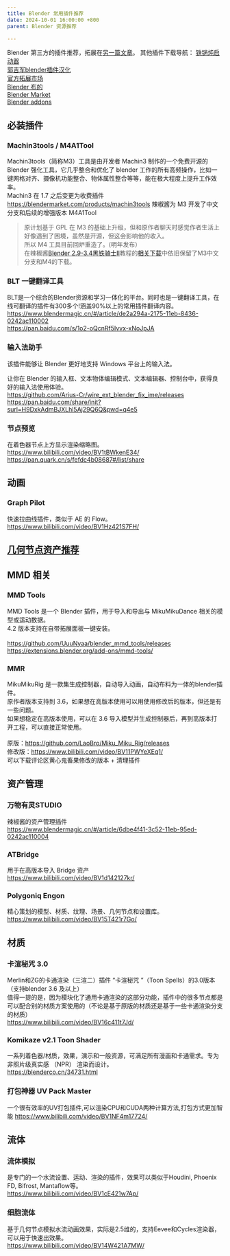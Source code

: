 ```yaml
---
title: Blender 常用插件推荐
date: 2024-10-01 16:00:00 +800
parent: Blender 资源推荐

---
```


Blender 第三方的插件推荐，拓展在[另一篇文章](https://www.cashewteam.top/posts/blender-extensions/)。
其他插件下载导航：
[铁锅炖启动器](https://shimo.im/docs/B1AwdxZewWhjwe3m/read)<br />
[郭吉军blender插件汉化](https://space.bilibili.com/454791153/video)<br />
[官方拓展市场](https://extensions.blender.org/)<br />
[Blender 布的](https://blenderco.cn/plugins)<br />
[Blender Market](https://blendermarket.com/categories/addons)<br />
[Blender addons](https://blender-addons.org/)<br />

## **必装插件**
### Machin3tools / M4A1Tool
Machin3tools（简称M3）工具是由开发者 Machin3 制作的一个免费开源的 Blender 强化工具，它几乎整合和优化了 blender 工作的所有高频操作，比如一键网格对齐、摄像机功能整合、物体属性整合等等，能在极大程度上提升工作效率。<br />
Machin3 在 1.7 之后变更为收费插件<https://blendermarket.com/products/machin3tools>
辣椒酱为 M3 开发了中文分支和后续的增强版本 M4A1Tool 
> 原计划基于 GPL 在 M3 的基础上升级，但和原作者聊天时感觉作者生活上好像遇到了困境，虽然是开源，但这会影响他的收入。<br />
> 所以 M4 工具目前回炉重造了。(明年发布）<br />
在辣椒酱[Blender 2.9-3.4黑铁骑士Ⅱ](https://www.bilibili.com/video/BV1zh411Y7LX/)教程的[相关下载](https://shimo.im/docs/ckYQ8xq6JhVtrGjh/read)中依旧保留了M3中文分支和M4的下载。 

### BLT 一键翻译工具
BLT是一个综合的Blender资源和学习一体化的平台。同时也是一键翻译工具，在线可翻译的插件有300多个!涵盖90%以上的常用插件翻译内容。<br />
<https://www.blendermagic.cn/#/article/de2a294a-2175-11eb-8436-0242ac110002><br />
<https://pan.baidu.com/s/1o2-oQcnRf5Ivvx-xNoJpJA>

### 输入法助手
该插件能够让 Blender 更好地支持 Windows 平台上的输入法。<br />

让你在 Blender 的输入框、文本物体编辑模式、文本编辑器、控制台中，获得良好的输入法使用体验。<br />
<https://github.com/Arius-Cr/wire_ext_blender_fix_ime/releases><br />
<https://pan.baidu.com/share/init?surl=H9DxkAdmBJXLhl5Aj29Q6Q&pwd=q4e5>

### 节点预览
在着色器节点上方显示渲染缩略图。<br />
<https://www.bilibili.com/video/BV1tBWkenE34/>
<https://pan.quark.cn/s/fefdc4b08687#/list/share>

## 动画
### Graph Pilot
快速拉曲线插件，类似于 AE 的 Flow。
<https://www.bilibili.com/video/BV1Hz421S7FH/>

## [几何节点资产推荐](https://www.cashewteam.top/posts/blender-gn/)

## MMD 相关
### MMD Tools
MMD Tools 是一个 Blender 插件，用于导入和导出与 MikuMikuDance 相关的模型或运动数据。<br />
4.2 版本支持在自带拓展面板一键安装。<br /><br />
<https://github.com/UuuNyaa/blender_mmd_tools/releases><br />
<https://extensions.blender.org/add-ons/mmd-tools/><br />

### MMR
MikuMikuRig 是一款集生成控制器，自动导入动画，自动布料为一体的blender插件。 <br />
原作者版本支持到 3.6，如果想在高版本使用可以用使用修改后的版本，但还是有一些问题。<br />
如果想稳定在高版本使用，可以在 3.6 导入模型并生成控制器后，再到高版本打开工程，可以直接正常使用。<br /><br />
原版：<https://github.com/LaoBro/Miku_Miku_Rig/releases><br />
修改版：<https://www.bilibili.com/video/BV11PWYeXEq1/><br />
可以下载评论区黄心鬼畜果修改的版本 + 清理插件

## 资产管理
### 万物有灵STUDIO
辣椒酱的资产管理插件<br />
<https://www.blendermagic.cn/#/article/6dbe4f41-3c52-11eb-95ed-0242ac110004>

### ATBridge
用于在高版本导入 Bridge 资产<br />
<https://www.bilibili.com/video/BV1d142127kr/>

### Polygoniq Engon
精心策划的模型、材质、纹理、场景、几何节点和设置库。<br />
<https://www.bilibili.com/video/BV15T421r7Go/>

## 材质
### 卡渲秘咒 3.0
Merlin和ZG的卡通渲染（三渲二）插件 “卡渲秘咒 ”（Toon Spells）的3.0版本（支持blender 3.6 及以上）<br />
值得一提的是，因为模块化了通用卡通渲染的这部分功能，插件中的很多节点都是可以配合别的材质方案使用的（不论是基于原版的材质还是基于一些卡通渲染分支的材质）<br />
<https://www.bilibili.com/video/BV16c411t7Jd/>

### Komikaze v2.1 Toon Shader
一系列着色器/材质，效果，演示和一般资源，可满足所有漫画和卡通需求。专为非照片级真实感 （NPR） 渲染而设计。<br />
<https://blenderco.cn/34731.html>

### 打包神器 UV Pack Master
一个很有效率的UV打包插件,可以渲染CPU和CUDA两种计算方法,打包方式更加智能
<https://www.bilibili.com/video/BV1NF4m17724/>

## 流体
### 流体模拟
是专门的一个水流设置、运动、渲染的插件，效果可以类似于Houdini, Phoenix FD, Bifrost, Mantaflow等。<br />
<https://www.bilibili.com/video/BV1cE421w7Ap/>
### 细胞流体
基于几何节点模拟水流动画效果，实际是2.5维的，支持Eevee和Cycles渲染器，可以用于快速出效果。<br />
<https://www.bilibili.com/video/BV14W421A7MW/>